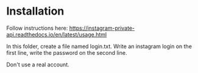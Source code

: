 # Installation

Follow instructions here:
https://instagram-private-api.readthedocs.io/en/latest/usage.html

In this folder, create a file named login.txt. Write an instagram login on the first line, write the password on the second line.

Don't use a real account.